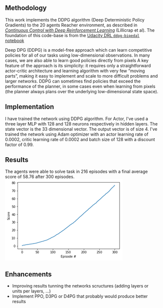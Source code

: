 ## Methodology

This work implements the DDPG algorithm (Deep Deterministic Policy Gradients) to the 20 agents Reacher environment, as described in [_Continuous Control with Deep Reinforcement Learning_][ddpg-paper] (Lillicrap et al). The foundation of this code-base is from the [Udacity DRL `ddpg-bipedal` notebook][ddpg-repo]

[ddpg-paper]: https://arxiv.org/pdf/1509.02971.pdf
[ddpg-repo]: https://github.com/udacity/deep-reinforcement-learning/blob/master/ddpg-bipedal/DDPG.ipynb

Deep DPG (DDPG) is a model-free approach which can learn competitive policies for all of our tasks using low-dimensional observations. In many cases, we are also able to learn good policies directly from pixels
A key feature of the approach is its simplicity: it requires only a straightforward actor-critic architecture and learning algorithm with very few “moving parts”, making it easy to implement and scale to more difficult problems and larger networks. DDPG can sometimes find policies that exceed the performance of the planner, in some cases even when learning from pixels (the planner always plans over the underlying low-dimensional state space).

## Implementation 

I have trained the network using DDPG algorithm. 
For Actor, I've used a three layer MLP with 128 and 128 neurons respectively in hidden layers. The state vector is the 33 dimensional vector. The output vector is of size 4. I've trained the network using Adam optimizer with an actor learning rate of 0.0002, critic learning rate of 0.0002 and batch size of 128 with a discount factor of 0.99.

## Results 

The agents were able to solve task in 216 episodes with a final average score of 58.76 after 300 episodes.
![chart](chart.png)


## Enhancements

- Improving results tunning the networks scructures (adding layers or units per layers, ...)
- Implement PPO, D3PG or D4PG that probably  would produce better results


